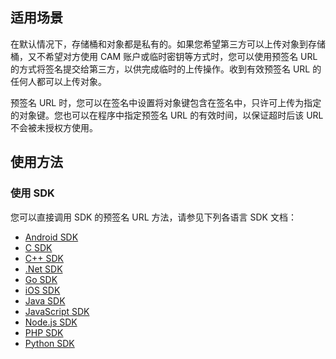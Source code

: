 ## 适用场景

在默认情况下，存储桶和对象都是私有的。如果您希望第三方可以上传对象到存储桶，又不希望对方使用 CAM 账户或临时密钥等方式时，您可以使用预签名 URL 的方式将签名提交给第三方，以供完成临时的上传操作。收到有效预签名 URL 的任何人都可以上传对象。

预签名 URL 时，您可以在签名中设置将对象键包含在签名中，只许可上传为指定的对象键。您也可以在程序中指定预签名 URL 的有效时间，以保证超时后该 URL 不会被未授权方使用。

## 使用方法

### 使用 SDK

您可以直接调用 SDK 的预签名 URL 方法，请参见下列各语言 SDK 文档：

- [Android SDK](https://cloud.tencent.com/document/product/436/34538)
-  [C SDK](https://cloud.tencent.com/document/product/436/35560)
- [C++ SDK](https://cloud.tencent.com/document/product/436/35163)
- [.Net SDK](https://cloud.tencent.com/document/product/436/32873)
- [Go SDK](https://cloud.tencent.com/document/product/436/35059)
- [iOS SDK](https://cloud.tencent.com/document/product/436/34109)
- [Java SDK](https://cloud.tencent.com/document/product/436/35217)
- [JavaScript SDK](https://cloud.tencent.com/document/product/436/35651)
- [Node.js SDK](https://cloud.tencent.com/document/product/436/36121)
- [PHP SDK](https://cloud.tencent.com/document/product/436/34284)
- [Python SDK](https://cloud.tencent.com/document/product/436/35153)
